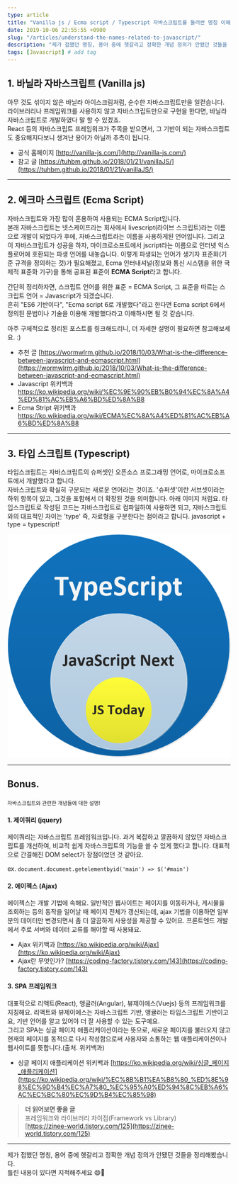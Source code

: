 ```yaml
---
type: article
title: "Vanilla js / Ecma script / Typescript 자바스크립트를 둘러싼 명칭 이해하기!"
date: 2019-10-06 22:55:55 +0900
slug: "/articles/understand-the-names-related-to-javascript/"
description: "제가 접했던 명칭, 용어 중에 헷갈리고 정확한 개념 정의가 안됐던 것들을 정리해봤습니다."
tags: [Javascript] # add tag
---
```


## 1. 바닐라 자바스크립트 (Vanilla js)
아무 것도 섞이지 않은 바닐라 아이스크림처럼, 순수한 자바스크립트만을 일컫습니다.  
라이브러리나 프레임워크를 사용하지 않고 자바스크립트만으로 구현을 한다면, 바닐라 자바스크립트로 개발하였다 말 할 수 있겠죠.  
React 등의 자바스크립트 프레임워크가 주목을 받으면서, 그 기반이 되는 자바스크립트도 중요해지다보니 생겨난 용어가 아닐까 추측이 됩니다.

- 공식 홈페이지 [http://vanilla-js.com/](http://vanilla-js.com/) 
- 참고 글 [https://tuhbm.github.io/2018/01/21/vanillaJS/](https://tuhbm.github.io/2018/01/21/vanillaJS/) 

***
## 2. 에크마 스크립트 (Ecma Script)
자바스크립트와 가장 많이 혼용하여 사용되는 ECMA Script입니다.  
본래 자바스크립트는 넷스케이프라는 회사에서 livescript(라이브 스크립트)라는 이름으로 개발이 되었다가 후에, 자바스크립트라는 이름을 사용하게된 언어입니다. 그리고 이 자바스크립트가 성공을 하자, 마이크로소프트에서 jscript라는 이름으로 인터넷 익스플로어에 호환되는 파생 언어를 내놓습니다. 이렇게 파생되는 언어가 생기자 표준화(기준 규격을 정의하는 것)가 필요해졌고, Ecma 인터내셔널(정보와 통신 시스템을 위한 국제적 표준화 기구)을 통해 공표된 표준이 **ECMA Script**라고 합니다.  

간단히 정리하자면, 스크립트 언어를 위한 표준 = ECMA Script, 그 표준을 따르는 스크립트 언어 = Javascript가 되겠습니다.  
흔히 "ES6 기반이다", "Ecma script 6로 개발했다"라고 한다면 Ecma script 6에서 정의된 문법이나 기술을 이용해 개발했다라고 이해하시면 될 것 같습니다.

아주 구체적으로 정리된 포스트를 링크해드리니, 더 자세한 설명이 필요하면 참고해보세요. :)  
- 추천 글 [https://wormwlrm.github.io/2018/10/03/What-is-the-difference-between-javascript-and-ecmascript.html](https://wormwlrm.github.io/2018/10/03/What-is-the-difference-between-javascript-and-ecmascript.html)
- Javascript 위키백과 https://ko.wikipedia.org/wiki/%EC%9E%90%EB%B0%94%EC%8A%A4%ED%81%AC%EB%A6%BD%ED%8A%B8  
- Ecma Stript 위키백과 https://ko.wikipedia.org/wiki/ECMA%EC%8A%A4%ED%81%AC%EB%A6%BD%ED%8A%B8

***
## 3. 타입 스크립트 (Typescript)
타입스크립트는 자바스크립트의 슈퍼셋인 오픈소스 프로그래밍 언어로, 마이크로소프트에서 개발했다고 합니다.  
자바스크립트와 확실히 구분되는 새로운 언어라는 것이죠. '슈퍼셋'이란 서브셋이라는 하위 항목이 있고, 그것을 포함해서 더 확장된 것을 의미합니다. 아래 이미지 처럼요. 타입스크립트로 작성된 코드는 자바스크립트로 컴파일하여 사용하면 되고, 자바스크립트와의 대표적인 차이는 'type' 즉, 자료형을 구분한다는 점이라고 합니다. javascript + type = typescript!

![타입 스크립트 로고](./understand-the-names-related-to-javascript.png)

***
## Bonus.  
<sub>자바스크립트와 관련한 개념들에 대한 설명!</sub>
#### 1. 제이쿼리 (jquery)
제이쿼리는 자바스크립트 프레임워크입니다. 과거 복잡하고 깔끔하지 않았던 자바스크립트를 개선하여, 비교적 쉽게 자바스크립트의 기능을 쓸 수 있게 했다고 합니다. 대표적으로 간결해진 DOM select가 장점이었던 것 같아요.

ex. `document.document.getelementbyid('main') => $('#main')`

#### 2. 에이젝스 (Ajax)
에이젝스는 개발 기법에 속해요. 일반적인 웹사이트는 페이지를 이동하거나, 게시물을 조회하는 등의 동작을 일어날 때 페이지 전체가 갱신되는데, ajax 기법을 이용하면 일부분의 데이터만 변경되면서 좀 더 깔끔하게 사용성을 제공할 수 있어요. 프론트엔드 개발에서 주로 서버와 데이터 교류를 해야할 때 사용돼요.

- Ajax 위키백과 [https://ko.wikipedia.org/wiki/Ajax](https://ko.wikipedia.org/wiki/Ajax)
- Ajax란 무엇인가? [https://coding-factory.tistory.com/143](https://coding-factory.tistory.com/143)

#### 3. SPA 프레임워크

대표적으로 리액트(React), 앵귤러(Angular), 뷰제이에스(Vuejs) 등의 프레임워크를 지칭해요.
리액트와 뷰제이에스는 자바스크립트 기반, 앵귤러는 타입스크립트 기반이고요, 기반 언어를 알고 있어야 더 잘 사용할 수 있는 도구예요.  
그리고 SPA는 싱글 페이지 애플리케이션이라는 뜻으로, 새로운 페이지를 불러오지 않고 현재의 페이지를 동적으로 다시 작성함으로써 사용자와 소통하는 웹 애플리케이션이나 웹사이트를 뜻합니다.(출처. 위키백과)

- 싱글 페이지 애플리케이션 위키백과 [https://ko.wikipedia.org/wiki/싱글_페이지_애플리케이션](https://ko.wikipedia.org/wiki/%EC%8B%B1%EA%B8%80_%ED%8E%98%EC%9D%B4%EC%A7%80_%EC%95%A0%ED%94%8C%EB%A6%AC%EC%BC%80%EC%9D%B4%EC%85%98)

> **더 읽어보면 좋을 글**  
> 프레임워크와 라이브러리 차이점(Framework vs Library)  
> [https://zinee-world.tistory.com/125](https://zinee-world.tistory.com/125)

___
제가 접했던 명칭, 용어 중에 헷갈리고 정확한 개념 정의가 안됐던 것들을 정리해봤습니다.  
틀린 내용이 있다면 지적해주세요 😄👋
